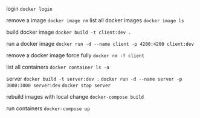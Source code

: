 login
`docker login`

remove a image
`docker image rm`
list all docker images
`docker image ls`

build docker image
`docker build -t client:dev .`

run a docker image
`docker run -d --name client -p 4200:4200 client:dev`

remove a docker image force fully
`docker rm -f client`

list all containers
`docker container ls -a`

server
`docker build -t server:dev .`
`docker run -d --name server -p 3000:3000 server:dev`
`docker stop server`

rebuild images with local change
`docker-compose build`

run containers
`docker-compose up`